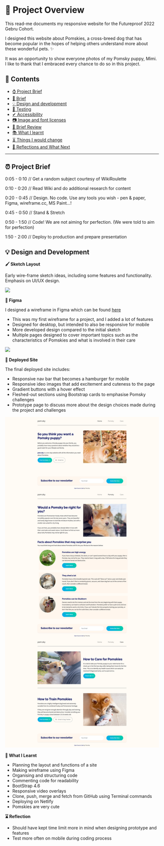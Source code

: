 # 🦊 Project Overview
 This read-me documents my responsive website for the Futureproof 2022 Gebru Cohort. 

 I designed this website about Pomskies, a cross-breed dog that has become popular in the hopes of helping others understand more about these wonderful pets. ✨

 It was an opportunity to show everyone photos of my Pomsky puppy, Mimi. I like to thank that I embraced every chance to do so in this project.

 ## 📔 Contents
 - [⌚ Project Brief](#-project-timeline)
 - [📃 Brief](#-brief)
 - [💡 Design  and development](#-design-and-development)
 - [🦺 Testing](#-testing)
 - [✔ Accessibility](#-accessibility)
 - [📷 Image and font licenses](#-image-and-font-licenses)
 - [🔎 Brief Review](#-brief-review)
 - [📚 What I learnt](#-what-i-learnt)
 - [⏳ Things I would change](#-things-i-would-change)
 - [🚙 Reflections and What Next](#-reflections-and-what-next)

 ---

## ⏰ Project Brief

0:05 - 0:10 // Get a random subject courtesy of WikiRoulette

0:10 - 0:20 // Read Wiki and do additional research for content

0:20 - 0:45 // Design. No code. Use any tools you wish - pen & paper, Figma, wireframe.cc, MS Paint...!

0:45 - 0:50 // Stand & Stretch

0:50 - 1:50 // Code! We are not aiming for perfection. (We were told to aim for perfection)

1:50 - 2:00 // Deploy to production and prepare presentation

## 💡 Design and Development

**🖌 Sketch Layout**

Early wire-frame sketch ideas, including some features and functionality. Emphasis on UI/UX design.

<img src="images/sketch.jpg" width="600px">

**🎨 Figma**

I designed a wireframe in Figma which can be found [here](https://www.figma.com/file/v39g8BoMKcmQ2fb5jAy84d/Pomsky?node-id=0%3A1)
- This was my first wireframe for a project, and I added a lot of features
- Designed for desktop, but intended to also be responsive for mobile
- More developed design compared to the initial sketch
- Multiple pages designed to cover important topics such as the characteristics of Pomskies and what is involved in their care

<img src="images/figma.jpg" width="600px">

**🎉 Deployed Site**

The final deployed site includes:

- Responsive nav bar that becomes a hamburger for mobile
- Responsive ideo images that add excitement and cuteness to the page
- Gradient buttons with a hover effect
- Fleshed-out sections using Bootstrap cards to emphasise Pomsky challenges
- Prototype page to discuss more about the design choices made during the project and challenges

<img src="images/final.png" width="600px">

**💭 What I Learnt**

- Planning the layout and functions of a site
- Making wireframe using Figma
- Organising and structuring code
- Commenting code for readability
- BootStrap 4.6
- Responsive video overlays
- Clone, push, merge and fetch from GitHub using Terminal commands
- Deploying on Netlify
- Pomskies are very cute

**⌛️ Reflection**
- Should have kept time limit more in mind when designing prototype and features
- Test more often on mobile during coding process


